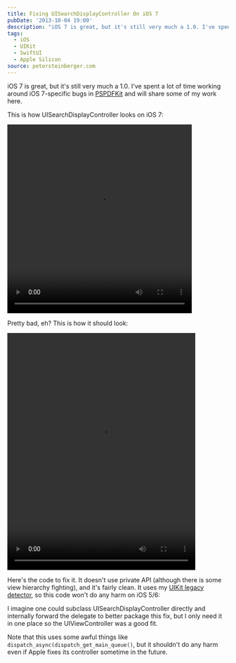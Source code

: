 ```yaml
---
title: Fixing UISearchDisplayController On iOS 7
pubDate: '2013-10-04 19:00'
description: "iOS 7 is great, but it's still very much a 1.0. I've spent a lot of time working around iOS 7-specific bugs in PSPDFKit and will share some of my work here."
tags:
  - iOS
  - UIKit
  - SwiftUI
  - Apple Silicon
source: petersteinberger.com
---
```


iOS 7 is great, but it's still very much a 1.0. I've spent a lot of time working around iOS 7-specific bugs in [PSPDFKit](http://pspdfkit.com) and will share some of my work here.

This is how UISearchDisplayController looks on iOS 7:

<video width="420" height="430" controls>
  <source src="/images/posts/UISearchDisplayController_broken.mp4" type="video/mp4">
  Your browser does not support the video tag.
</video>

Pretty bad, eh? This is how it should look:

<video width="428" height="540" controls>
  <source src="/images/posts/UISearchDisplayController_fixed.mp4" type="video/mp4">
  Your browser does not support the video tag.
</video>

Here's the code to fix it. It doesn't use private API (although there is some view hierarchy fighting), and it's fairly clean. It uses my [UIKit legacy detector](https://gist.github.com/steipete/6526860), so this code won't do any harm on iOS 5/6:

<script src="https://gist.github.com/steipete/6829002.js"></script>

I imagine one could subclass UISearchDisplayController directly and internally forward the delegate to better package this fix, but I only need it in one place so the UIViewController was a good fit.

Note that this uses some awful things like `dispatch_async(dispatch_get_main_queue()`, but it shouldn't do any harm even if Apple fixes its controller sometime in the future.
